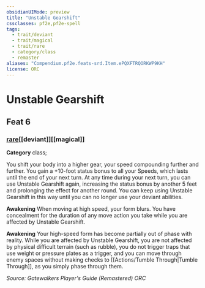 ```yaml
---
obsidianUIMode: preview
title: "Unstable Gearshift"
cssclasses: pf2e,pf2e-spell
tags:
  - trait/deviant
  - trait/magical
  - trait/rare
  - category/class
  - remaster
aliases: "Compendium.pf2e.feats-srd.Item.ePQXFTRQORKWP9KH"
license: ORC
---
```

# Unstable Gearshift
## Feat 6
### [rare](rare "Rare Rarity Trait")[[deviant]][[magical]]

**Category** class; 




You shift your body into a higher gear, your speed compounding further and further. You gain a +10-foot status bonus to all your Speeds, which lasts until the end of your next turn. At any time during your next turn, you can use Unstable Gearshift again, increasing the status bonus by another 5 feet and prolonging the effect for another round. You can keep using Unstable Gearshift in this way until you can no longer use your deviant abilities.

**Awakening** When moving at high speed, your form blurs. You have concealment for the duration of any move action you take while you are affected by Unstable Gearshift.

**Awakening** Your high-speed form has become partially out of phase with reality. While you are affected by Unstable Gearshift, you are not affected by physical difficult terrain (such as rubble), you do not trigger traps that use weight or pressure plates as a trigger, and you can move through enemy spaces without making checks to [[Actions/Tumble Through|Tumble Through]], as you simply phase through them.

*Source: Gatewalkers Player's Guide (Remastered)*
*ORC*